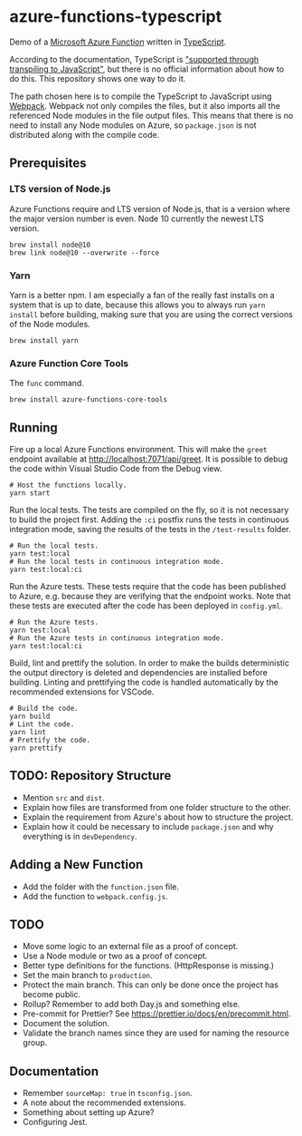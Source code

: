 # azure-functions-typescript

Demo of a [Microsoft Azure Function](https://docs.microsoft.com/en-us/azure/azure-functions/functions-overview) written in [TypeScript](https://www.typescriptlang.org/).

According to the documentation, TypeScript is ["supported through transpiling to JavaScript"](https://docs.microsoft.com/en-us/azure/azure-functions/supported-languages#languages-in-runtime-1x-and-2x), but there is no official information about how to do this. This repository shows one way to do it.

The path chosen here is to compile the TypeScript to JavaScript using [Webpack](https://webpack.js.org/). Webpack not only compiles the files, but it also imports all the referenced Node modules in the file output files. This means that there is no need to install any Node modules on Azure, so `package.json` is not distributed along with the compile code.

## Prerequisites

### LTS version of Node.js

Azure Functions require and LTS version of Node.js, that is a version where the major version number is even. Node 10 currently the newest LTS version.

    brew install node@10
    brew link node@10 --overwrite --force

### Yarn

Yarn is a better npm. I am especially a fan of the really fast installs on a system that is up to date, because this allows you to always run `yarn install` before building, making sure that you are using the correct versions of the Node modules.

    brew install yarn

### Azure Function Core Tools

The `func` command.

    brew install azure-functions-core-tools

## Running

Fire up a local Azure Functions environment. This will make the `greet` endpoint available at <http://localhost:7071/api/greet>. It is possible to debug the code within Visual Studio Code from the Debug view.

    # Host the functions locally.
    yarn start

Run the local tests. The tests are compiled on the fly, so it is not necessary to build the project first. Adding the `:ci` postfix runs the tests in continuous integration mode, saving the results of the tests in the `/test-results` folder.

    # Run the local tests.
    yarn test:local
    # Run the local tests in continuous integration mode.
    yarn test:local:ci

Run the Azure tests. These tests require that the code has been published to Azure, e.g. because they are verifying that the endpoint works. Note that these tests are executed after the code has been deployed in `config.yml`.

    # Run the Azure tests.
    yarn test:local
    # Run the Azure tests in continuous integration mode.
    yarn test:local:ci

Build, lint and prettify the solution. In order to make the builds deterministic the output directory is deleted and dependencies are installed before building. Linting and prettifying the code is handled automatically by the recommended extensions for VSCode.

    # Build the code.
    yarn build
    # Lint the code.
    yarn lint
    # Prettify the code.
    yarn prettify

## TODO: Repository Structure

- Mention `src` and `dist`.
- Explain how files are transformed from one folder structure to the other.
- Explain the requirement from Azure's about how to structure the project.
- Explain how it could be necessary to include `package.json` and why everything is in `devDependency`.

## Adding a New Function

- Add the folder with the `function.json` file.
- Add the function to `webpack.config.js`.

## TODO

- Move some logic to an external file as a proof of concept.
- Use a Node module or two as a proof of concept.
- Better type definitions for the functions. (HttpResponse is missing.)
- Set the main branch to `production`.
- Protect the main branch. This can only be done once the project has become public.
- Rollup? Remember to add both Day.js and something else.
- Pre-commit for Prettier? See <https://prettier.io/docs/en/precommit.html>.
- Document the solution.
- Validate the branch names since they are used for naming the resource group.

## Documentation

- Remember `sourceMap: true` in `tsconfig.json`.
- A note about the recommended extensions.
- Something about setting up Azure?
- Configuring Jest.
